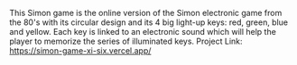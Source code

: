 This Simon game is the online version of the Simon electronic game from the 80's with its circular design and its 4 big light-up keys: red, green, blue and yellow. Each key is linked to an electronic sound which will help the player to memorize the series of illuminated keys.
Project Link: https://simon-game-xi-six.vercel.app/
